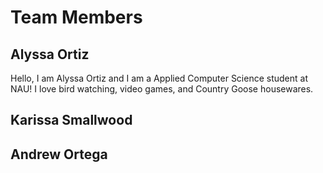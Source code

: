 # Team Members
## Alyssa Ortiz
Hello, I am Alyssa Ortiz and I am a Applied Computer Science student at NAU! I love bird watching, video games, and Country Goose housewares.

## Karissa Smallwood

## Andrew Ortega